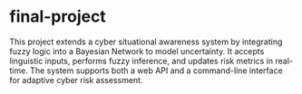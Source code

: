 # final-project
This project extends a cyber situational awareness system by integrating fuzzy logic into a Bayesian Network to model uncertainty. It accepts linguistic inputs, performs fuzzy inference, and updates risk metrics in real-time. The system supports both a web API and a command-line interface for adaptive cyber risk assessment.

